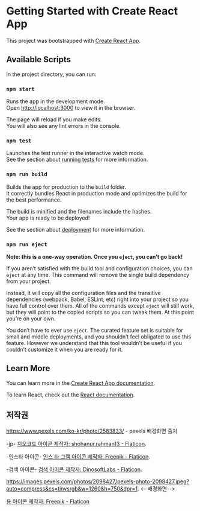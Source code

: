 # Getting Started with Create React App

This project was bootstrapped with [Create React App](https://github.com/facebook/create-react-app).

## Available Scripts

In the project directory, you can run:

### `npm start`

Runs the app in the development mode.\
Open [http://localhost:3000](http://localhost:3000) to view it in the browser.

The page will reload if you make edits.\
You will also see any lint errors in the console.

### `npm test`

Launches the test runner in the interactive watch mode.\
See the section about [running tests](https://facebook.github.io/create-react-app/docs/running-tests) for more information.

### `npm run build`

Builds the app for production to the `build` folder.\
It correctly bundles React in production mode and optimizes the build for the best performance.

The build is minified and the filenames include the hashes.\
Your app is ready to be deployed!

See the section about [deployment](https://facebook.github.io/create-react-app/docs/deployment) for more information.

### `npm run eject`

**Note: this is a one-way operation. Once you `eject`, you can’t go back!**

If you aren’t satisfied with the build tool and configuration choices, you can `eject` at any time. This command will remove the single build dependency from your project.

Instead, it will copy all the configuration files and the transitive dependencies (webpack, Babel, ESLint, etc) right into your project so you have full control over them. All of the commands except `eject` will still work, but they will point to the copied scripts so you can tweak them. At this point you’re on your own.

You don’t have to ever use `eject`. The curated feature set is suitable for small and middle deployments, and you shouldn’t feel obligated to use this feature. However we understand that this tool wouldn’t be useful if you couldn’t customize it when you are ready for it.

## Learn More

You can learn more in the [Create React App documentation](https://facebook.github.io/create-react-app/docs/getting-started).

To learn React, check out the [React documentation](https://reactjs.org/).

## 저작권

https://www.pexels.com/ko-kr/photo/2583833/ - pexels 배경화면 출처

-jp-
<a href="https://www.flaticon.com/kr/free-icons/" title="지오코드 아이콘">지오코드 아이콘 제작자: shohanur.rahman13 - Flaticon</a>.

-인스타 아이콘-
<a href="https://www.flaticon.com/kr/free-icons/-" title="인스 타 그램 아이콘">인스 타 그램 아이콘 제작자: Freepik - Flaticon</a>.

-검색 아이콘-
<a href="https://www.flaticon.com/kr/free-icons/" title="검색 아이콘">검색 아이콘 제작자: DinosoftLabs - Flaticon</a>.

https://images.pexels.com/photos/2098427/pexels-photo-2098427.jpeg?auto=compress&cs=tinysrgb&w=1260&h=750&dpr=1. <--배경화면-->

<a href="https://www.flaticon.com/kr/free-icons/" title="용 아이콘">용 아이콘 제작자: Freepik - Flaticon</a>